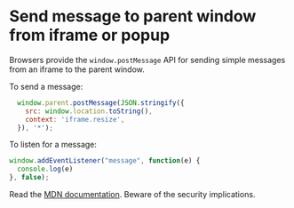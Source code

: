 # Send message to parent window from iframe or popup

Browsers provide the `window.postMessage` API for sending simple messages from an iframe to the parent window.  

To send a message:
```javascript
  window.parent.postMessage(JSON.stringify({ 
    src: window.location.toString(), 
    context: 'iframe.resize', 
  }), '*');
```

To listen for a message:
```javascript
window.addEventListener("message", function(e) { 
  console.log(e) 
}, false);
```

Read the [MDN documentation](https://developer.mozilla.org/en-US/docs/Web/API/Window/postMessage). Beware of the security implications.